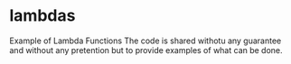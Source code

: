 # lambdas
Example of Lambda Functions
The code is shared withotu any guarantee and without any pretention but to provide examples of what can be done.
